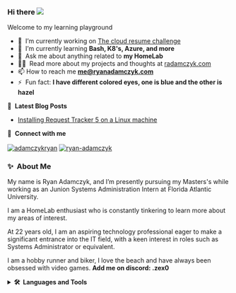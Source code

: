 ### Hi there <a href="https://www.radamczyk.com/"><img src="https://media.giphy.com/media/hvRJCLFzcasrR4ia7z/giphy.gif" width="5%"></a>
Welcome to my learning playground

- 🔭 &nbsp;I’m currently working on [The cloud resume challenge](https://cloudresumechallenge.dev/docs/the-challenge/azure/)
- 🌱 &nbsp;I’m currently learning **Bash, K8's, Azure, and more**
- 💬 &nbsp;Ask me about anything related to **my HomeLab**
- 👨‍💻 &nbsp;Read more about my projects and thoughts at [radamczyk.com](https://www.radamczyk.com/)
- 📫 How to reach me **me@ryanadamczyk.com**
- ⚡ &nbsp;Fun fact: **I have different colored eyes, one is blue and the other is hazel** 

📕 &nbsp;**Latest Blog Posts**
<!-- BLOG-POST-LIST:START -->
- [Installing Request Tracker 5 on a Linux machine](https://www.radamczyk.com/posts/request-tracker-5-install-part-1/)
<!-- BLOG-POST-LIST:END -->

🔗 &nbsp;**Connect with me**
<p align="left">
<a href="https://twitter.com/adamczykryan" target="blank"><img align="center" src="https://raw.githubusercontent.com/rahuldkjain/github-profile-readme-generator/master/src/images/icons/Social/twitter.svg" alt="adamczykryan" height="30" width="40" /></a>
<a href="https://linkedin.com/in/ryan-adamczyk" target="blank"><img align="center" src="https://raw.githubusercontent.com/rahuldkjain/github-profile-readme-generator/master/src/images/icons/Social/linked-in-alt.svg" alt="ryan-adamczyk" height="30" width="40" /></a>

### ✨&nbsp; About Me

My name is Ryan Adamczyk, and I’m presently pursuing my Masters's while working as an Junion Systems Administration Intern at Florida Atlantic University.

I am a HomeLab enthusiast who is constantly tinkering to learn more about my areas of interest.

At 22 years old, I am an aspiring technology professional eager to make a significant entrance into the IT field, with a keen interest in roles such as Systems Administrator or equivalent.

I am a hobby runner and biker, I love the beach and have always been obsessed with video games. **Add me on discord: .zex0**
  
<details>
  <summary><b>🛠️&nbsp;&nbsp;Languages&nbsp;and&nbsp;Tools</b></summary>
  <br/>
  <p align="left"> <a href="https://azure.microsoft.com/en-in/" target="_blank" rel="noreferrer"> <img src="https://www.vectorlogo.zone/logos/microsoft_azure/microsoft_azure-icon.svg" alt="azure" width="40" height="40"/> </a> <a href="https://www.gnu.org/software/bash/" target="_blank" rel="noreferrer"> <img src="https://www.vectorlogo.zone/logos/gnu_bash/gnu_bash-icon.svg" alt="bash" width="40" height="40"/> </a> <a href="https://www.docker.com/" target="_blank" rel="noreferrer"> <img src="https://raw.githubusercontent.com/devicons/devicon/master/icons/docker/docker-original-wordmark.svg" alt="docker" width="40" height="40"/> </a> <a href="https://git-scm.com/" target="_blank" rel="noreferrer"> <img src="https://www.vectorlogo.zone/logos/git-scm/git-scm-icon.svg" alt="git" width="40" height="40"/> </a> <a href="https://jekyllrb.com/" target="_blank" rel="noreferrer"> <img src="https://www.vectorlogo.zone/logos/jekyllrb/jekyllrb-icon.svg" alt="jekyll" width="40" height="40"/> </a> <a href="https://kubernetes.io" target="_blank" rel="noreferrer"> <img src="https://www.vectorlogo.zone/logos/kubernetes/kubernetes-icon.svg" alt="kubernetes" width="40" height="40"/> </a> <a href="https://www.linux.org/" target="_blank" rel="noreferrer"> <img src="https://raw.githubusercontent.com/devicons/devicon/master/icons/linux/linux-original.svg" alt="linux" width="40" height="40"/> </a> <a href="https://mariadb.org/" target="_blank" rel="noreferrer"> <img src="https://www.vectorlogo.zone/logos/mariadb/mariadb-icon.svg" alt="mariadb" width="40" height="40"/> </a> <a href="https://www.mysql.com/" target="_blank" rel="noreferrer"> <img src="https://raw.githubusercontent.com/devicons/devicon/master/icons/mysql/mysql-original-wordmark.svg" alt="mysql" width="40" height="40"/> </a> <a href="https://pandas.pydata.org/" target="_blank" rel="noreferrer"> <img src="https://raw.githubusercontent.com/devicons/devicon/2ae2a900d2f041da66e950e4d48052658d850630/icons/pandas/pandas-original.svg" alt="pandas" width="40" height="40"/> </a> <a href="https://www.python.org" target="_blank" rel="noreferrer"> <img src="https://raw.githubusercontent.com/devicons/devicon/master/icons/python/python-original.svg" alt="python" width="40" height="40"/> </a> <a href="https://www.tensorflow.org" target="_blank" rel="noreferrer"> <img src="https://www.vectorlogo.zone/logos/tensorflow/tensorflow-icon.svg" alt="tensorflow" width="40" height="40"/> </a> </p>

</details>
